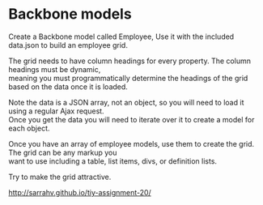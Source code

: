 # Backbone models
Create a Backbone model called Employee, Use it with the included data.json to build an employee grid.  

The grid needs to have column headings for every property. The column headings must be dynamic,   
meaning you must programmatically determine the headings of the grid based on the data once it is loaded.  

Note the data is a JSON array, not an object, so you will need to load it using a regular Ajax request.   
Once you get the data you will need to iterate over it to create a model for each object.

Once you have an array of employee models, use them to create the grid. The grid can be any markup you   
want to use including a table, list items, divs, or definition lists.

Try to make the grid attractive.  

http://sarrahv.github.io/tiy-assignment-20/
